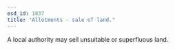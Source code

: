 ```yaml
---
esd_id: 1837
title: "Allotments - sale of land."
---
```


A local authority may sell unsuitable or superfluous land.

